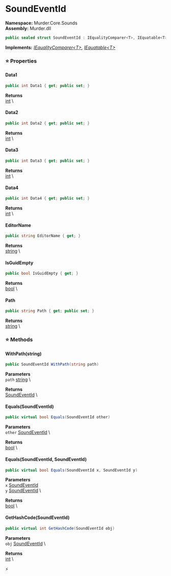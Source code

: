 # SoundEventId

**Namespace:** Murder.Core.Sounds \
**Assembly:** Murder.dll

```csharp
public sealed struct SoundEventId : IEqualityComparer<T>, IEquatable<T>
```

**Implements:** _[IEqualityComparer\<T\>](https://learn.microsoft.com/en-us/dotnet/api/System.Collections.Generic.IEqualityComparer-1?view=net-7.0), [IEquatable\<T\>](https://learn.microsoft.com/en-us/dotnet/api/System.IEquatable-1?view=net-7.0)_

### ⭐ Properties
#### Data1
```csharp
public int Data1 { get; public set; }
```

**Returns** \
[int](https://learn.microsoft.com/en-us/dotnet/api/System.Int32?view=net-7.0) \
#### Data2
```csharp
public int Data2 { get; public set; }
```

**Returns** \
[int](https://learn.microsoft.com/en-us/dotnet/api/System.Int32?view=net-7.0) \
#### Data3
```csharp
public int Data3 { get; public set; }
```

**Returns** \
[int](https://learn.microsoft.com/en-us/dotnet/api/System.Int32?view=net-7.0) \
#### Data4
```csharp
public int Data4 { get; public set; }
```

**Returns** \
[int](https://learn.microsoft.com/en-us/dotnet/api/System.Int32?view=net-7.0) \
#### EditorName
```csharp
public string EditorName { get; }
```

**Returns** \
[string](https://learn.microsoft.com/en-us/dotnet/api/System.String?view=net-7.0) \
#### IsGuidEmpty
```csharp
public bool IsGuidEmpty { get; }
```

**Returns** \
[bool](https://learn.microsoft.com/en-us/dotnet/api/System.Boolean?view=net-7.0) \
#### Path
```csharp
public string Path { get; public set; }
```

**Returns** \
[string](https://learn.microsoft.com/en-us/dotnet/api/System.String?view=net-7.0) \
### ⭐ Methods
#### WithPath(string)
```csharp
public SoundEventId WithPath(string path)
```

**Parameters** \
`path` [string](https://learn.microsoft.com/en-us/dotnet/api/System.String?view=net-7.0) \

**Returns** \
[SoundEventId](../..//Murder/Core/Sounds/SoundEventId.html) \

#### Equals(SoundEventId)
```csharp
public virtual bool Equals(SoundEventId other)
```

**Parameters** \
`other` [SoundEventId](../..//Murder/Core/Sounds/SoundEventId.html) \

**Returns** \
[bool](https://learn.microsoft.com/en-us/dotnet/api/System.Boolean?view=net-7.0) \

#### Equals(SoundEventId, SoundEventId)
```csharp
public virtual bool Equals(SoundEventId x, SoundEventId y)
```

**Parameters** \
`x` [SoundEventId](../..//Murder/Core/Sounds/SoundEventId.html) \
`y` [SoundEventId](../..//Murder/Core/Sounds/SoundEventId.html) \

**Returns** \
[bool](https://learn.microsoft.com/en-us/dotnet/api/System.Boolean?view=net-7.0) \

#### GetHashCode(SoundEventId)
```csharp
public virtual int GetHashCode(SoundEventId obj)
```

**Parameters** \
`obj` [SoundEventId](../..//Murder/Core/Sounds/SoundEventId.html) \

**Returns** \
[int](https://learn.microsoft.com/en-us/dotnet/api/System.Int32?view=net-7.0) \



⚡